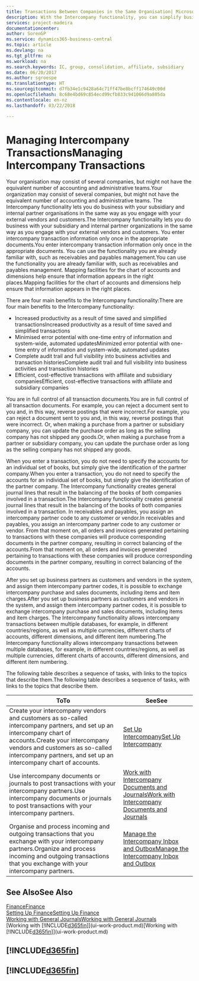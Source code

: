 ```yaml
---
title: Transactions Between Companies in the Same Organisation| Microsoft Docs
description: With the Intercompany functionality, you can simplify business processes and transactions between companies within the same organisation.
services: project-madeira
documentationcenter: 
author: SorenGP
ms.service: dynamics365-business-central
ms.topic: article
ms.devlang: na
ms.tgt_pltfrm: na
ms.workload: na
ms.search.keywords: IC, group, consolidation, affiliate, subsidiary
ms.date: 06/20/2017
ms.author: sgroespe
ms.translationtype: HT
ms.sourcegitcommit: d7fb34e1c9428a64c71ff47be8bcff174649c00d
ms.openlocfilehash: 8c68e4bd69c854ecd99cfb833c941066d9a805da
ms.contentlocale: en-nz
ms.lasthandoff: 03/22/2018

---
```

# <a name="managing-intercompany-transactions"></a><span data-ttu-id="aa49b-103">Managing Intercompany Transactions</span><span class="sxs-lookup"><span data-stu-id="aa49b-103">Managing Intercompany Transactions</span></span>
<span data-ttu-id="aa49b-104">Your organisation may consist of several companies, but might not have the equivalent number of accounting and administrative teams.</span><span class="sxs-lookup"><span data-stu-id="aa49b-104">Your organization may consist of several companies, but might not have the equivalent number of accounting and administrative teams.</span></span> <span data-ttu-id="aa49b-105">The Intercompany functionality lets you do business with your subsidiary and internal partner organisations in the same way as you engage with your external vendors and customers.</span><span class="sxs-lookup"><span data-stu-id="aa49b-105">The Intercompany functionality lets you do business with your subsidiary and internal partner organizations in the same way as you engage with your external vendors and customers.</span></span> <span data-ttu-id="aa49b-106">You enter intercompany transaction information only once in the appropriate documents.</span><span class="sxs-lookup"><span data-stu-id="aa49b-106">You enter intercompany transaction information only once in the appropriate documents.</span></span> <span data-ttu-id="aa49b-107">You can use the functionality you are already familiar with, such as receivables and payables management.</span><span class="sxs-lookup"><span data-stu-id="aa49b-107">You can use the functionality you are already familiar with, such as receivables and payables management.</span></span> <span data-ttu-id="aa49b-108">Mapping facilities for the chart of accounts and dimensions help ensure that information appears in the right places.</span><span class="sxs-lookup"><span data-stu-id="aa49b-108">Mapping facilities for the chart of accounts and dimensions help ensure that information appears in the right places.</span></span>  

<span data-ttu-id="aa49b-109">There are four main benefits to the Intercompany functionality:</span><span class="sxs-lookup"><span data-stu-id="aa49b-109">There are four main benefits to the Intercompany functionality:</span></span>  

- <span data-ttu-id="aa49b-110">Increased productivity as a result of time saved and simplified transactions</span><span class="sxs-lookup"><span data-stu-id="aa49b-110">Increased productivity as a result of time saved and simplified transactions</span></span>  
- <span data-ttu-id="aa49b-111">Minimised error potential with one-time entry of information and system-wide, automated updates</span><span class="sxs-lookup"><span data-stu-id="aa49b-111">Minimized error potential with one-time entry of information and system-wide, automated updates</span></span>  
- <span data-ttu-id="aa49b-112">Complete audit trail and full visibility into business activities and transaction histories</span><span class="sxs-lookup"><span data-stu-id="aa49b-112">Complete audit trail and full visibility into business activities and transaction histories</span></span>  
- <span data-ttu-id="aa49b-113">Efficient, cost-effective transactions with affiliate and subsidiary companies</span><span class="sxs-lookup"><span data-stu-id="aa49b-113">Efficient, cost-effective transactions with affiliate and subsidiary companies</span></span>  

<span data-ttu-id="aa49b-114">You are in full control of all transaction documents.</span><span class="sxs-lookup"><span data-stu-id="aa49b-114">You are in full control of all transaction documents.</span></span> <span data-ttu-id="aa49b-115">For example, you can reject a document sent to you and, in this way, reverse postings that were incorrect.</span><span class="sxs-lookup"><span data-stu-id="aa49b-115">For example, you can reject a document sent to you and, in this way, reverse postings that were incorrect.</span></span> <span data-ttu-id="aa49b-116">Or, when making a purchase from a partner or subsidiary company, you can update the purchase order as long as the selling company has not shipped any goods.</span><span class="sxs-lookup"><span data-stu-id="aa49b-116">Or, when making a purchase from a partner or subsidiary company, you can update the purchase order as long as the selling company has not shipped any goods.</span></span>  

<span data-ttu-id="aa49b-117">When you enter a transaction, you do not need to specify the accounts for an individual set of books, but simply give the identification of the partner company.</span><span class="sxs-lookup"><span data-stu-id="aa49b-117">When you enter a transaction, you do not need to specify the accounts for an individual set of books, but simply give the identification of the partner company.</span></span> <span data-ttu-id="aa49b-118">The Intercompany functionality creates general journal lines that result in the balancing of the books of both companies involved in a transaction.</span><span class="sxs-lookup"><span data-stu-id="aa49b-118">The Intercompany functionality creates general journal lines that result in the balancing of the books of both companies involved in a transaction.</span></span> <span data-ttu-id="aa49b-119">In receivables and payables, you assign an intercompany partner code to any customer or vendor.</span><span class="sxs-lookup"><span data-stu-id="aa49b-119">In receivables and payables, you assign an intercompany partner code to any customer or vendor.</span></span> <span data-ttu-id="aa49b-120">From that moment on, all orders and invoices generated pertaining to transactions with these companies will produce corresponding documents in the partner company, resulting in correct balancing of the accounts.</span><span class="sxs-lookup"><span data-stu-id="aa49b-120">From that moment on, all orders and invoices generated pertaining to transactions with these companies will produce corresponding documents in the partner company, resulting in correct balancing of the accounts.</span></span>  

 <span data-ttu-id="aa49b-121">After you set up business partners as customers and vendors in the system, and assign them intercompany partner codes, it is possible to exchange intercompany purchase and sales documents, including items and item charges.</span><span class="sxs-lookup"><span data-stu-id="aa49b-121">After you set up business partners as customers and vendors in the system, and assign them intercompany partner codes, it is possible to exchange intercompany purchase and sales documents, including items and item charges.</span></span> <span data-ttu-id="aa49b-122">The Intercompany functionality allows intercompany transactions between multiple databases, for example, in different countries/regions, as well as multiple currencies, different charts of accounts, different dimensions, and different item numbering.</span><span class="sxs-lookup"><span data-stu-id="aa49b-122">The Intercompany functionality allows intercompany transactions between multiple databases, for example, in different countries/regions, as well as multiple currencies, different charts of accounts, different dimensions, and different item numbering.</span></span>  

<span data-ttu-id="aa49b-123">The following table describes a sequence of tasks, with links to the topics that describe them.</span><span class="sxs-lookup"><span data-stu-id="aa49b-123">The following table describes a sequence of tasks, with links to the topics that describe them.</span></span>

 |<span data-ttu-id="aa49b-124">To</span><span class="sxs-lookup"><span data-stu-id="aa49b-124">To</span></span> |<span data-ttu-id="aa49b-125">See</span><span class="sxs-lookup"><span data-stu-id="aa49b-125">See</span></span>|
 |---|---|
 |<span data-ttu-id="aa49b-126">Create your intercompany vendors and customers as so-called intercompany partners, and set up an intercompany chart of accounts.</span><span class="sxs-lookup"><span data-stu-id="aa49b-126">Create your intercompany vendors and customers as so-called intercompany partners, and set up an intercompany chart of accounts.</span></span>|[<span data-ttu-id="aa49b-127">Set Up Intercompany</span><span class="sxs-lookup"><span data-stu-id="aa49b-127">Set Up Intercompany</span></span>](intercompany-how-setup.md)|
 |<span data-ttu-id="aa49b-128">Use intercompany documents or journals to post transactions with your intercompany partners.</span><span class="sxs-lookup"><span data-stu-id="aa49b-128">Use intercompany documents or journals to post transactions with your intercompany partners.</span></span>|[<span data-ttu-id="aa49b-129">Work with Intercompany Documents and Journals</span><span class="sxs-lookup"><span data-stu-id="aa49b-129">Work with Intercompany Documents and Journals</span></span>](intercompany-how-work-documents-journals.md)|
 |<span data-ttu-id="aa49b-130">Organise and process incoming and outgoing transactions that you exchange with your intercompany partners.</span><span class="sxs-lookup"><span data-stu-id="aa49b-130">Organize and process incoming and outgoing transactions that you exchange with your intercompany partners.</span></span>|[<span data-ttu-id="aa49b-131">Manage the Intercompany Inbox and Outbox</span><span class="sxs-lookup"><span data-stu-id="aa49b-131">Manage the Intercompany Inbox and Outbox</span></span>](intercompany-how-manage-intercompany-inbox.md)|

## <a name="see-also"></a><span data-ttu-id="aa49b-132">See Also</span><span class="sxs-lookup"><span data-stu-id="aa49b-132">See Also</span></span>
[<span data-ttu-id="aa49b-133">Finance</span><span class="sxs-lookup"><span data-stu-id="aa49b-133">Finance</span></span>](finance.md)  
[<span data-ttu-id="aa49b-134">Setting Up Finance</span><span class="sxs-lookup"><span data-stu-id="aa49b-134">Setting Up Finance</span></span>](finance-setup-finance.md)  
[<span data-ttu-id="aa49b-135">Working with General Journals</span><span class="sxs-lookup"><span data-stu-id="aa49b-135">Working with General Journals</span></span>](ui-work-general-journals.md)  
<span data-ttu-id="aa49b-136">[Working with [!INCLUDE[d365fin](includes/d365fin_md.md)]](ui-work-product.md)</span><span class="sxs-lookup"><span data-stu-id="aa49b-136">[Working with [!INCLUDE[d365fin](includes/d365fin_md.md)]](ui-work-product.md)</span></span>

## [!INCLUDE[d365fin](includes/free_trial_md.md)]  
## [!INCLUDE[d365fin](includes/training_link_md.md)]

